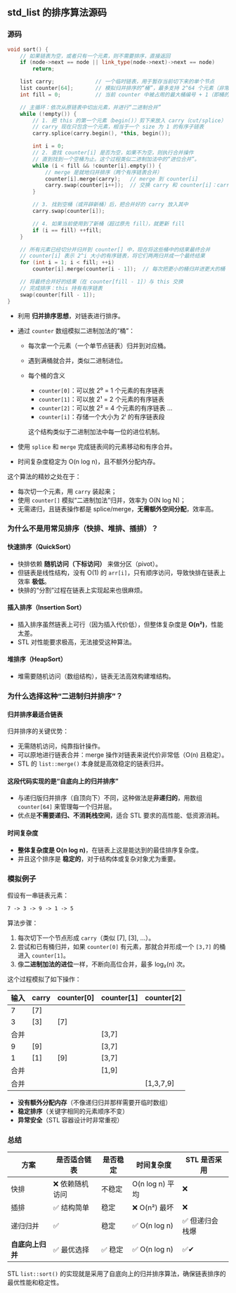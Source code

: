 ## std_list 的排序算法源码

### 源码

```cpp
void sort() {
    // 如果链表为空，或者只有一个元素，则不需要排序，直接返回
    if (node->next == node || link_type(node->next)->next == node)
        return;

    list carry;             // 一个临时链表，用于暂存当前切下来的单个节点
    list counter[64];       // 模拟归并排序的“桶”，最多支持 2^64 个元素（非常大）
    int fill = 0;           // 当前 counter 中被占用的最大桶编号 + 1（即桶的“位数”）

    // 主循环：依次从原链表中切出元素，并进行“二进制合并”
    while (!empty()) {
        // 1. 把 this 的第一个元素（begin()）剪下来放入 carry（cut/splice）
        // carry 现在只包含一个元素，相当于一个 size 为 1 的有序子链表
        carry.splice(carry.begin(), *this, begin());

        int i = 0;
        // 2. 查找 counter[i] 是否为空，如果不为空，则执行合并操作
        // 直到找到一个空桶为止。这个过程类似二进制加法中的“进位合并”。
        while (i < fill && !counter[i].empty()) {
            // merge 是就地归并排序（两个有序链表合并）
            counter[i].merge(carry);   // merge 到 counter[i]
            carry.swap(counter[i++]);  // 交换 carry 和 counter[i]：carry 保存合并结果，counter[i] 清空
        }

        // 3. 找到空桶（或开辟新桶）后，把合并好的 carry 放入其中
        carry.swap(counter[i]);

        // 4. 如果当前使用到了新桶（超过原先 fill），就更新 fill
        if (i == fill) ++fill;
    }

    // 所有元素已经切分并归并到 counter[] 中，现在将这些桶中的结果最终合并
    // counter[i] 表示 2^i 大小的有序链表，将它们两两归并成一个最终结果
    for (int i = 1; i < fill; ++i)
        counter[i].merge(counter[i - 1]);  // 每次把更小的桶归并进更大的桶

    // 将最终合并好的结果（在 counter[fill - 1]）与 this 交换
    // 完成排序：this 持有有序链表
    swap(counter[fill - 1]);
}
```

- 利用 **归并排序思想**，对链表进行排序。

- 通过 `counter` 数组模拟二进制加法的“桶”：

  - 每次拿一个元素（一个单节点链表）归并到对应桶。

  - 遇到满桶就合并，类似二进制进位。

  - 每个桶的含义

    - `counter[0]`：可以放 2⁰ = 1 个元素的有序链表
    - `counter[1]`：可以放 2¹ = 2 个元素的有序链表
    - `counter[2]`：可以放 2² = 4 个元素的有序链表
       ...
    - `counter[i]`：存储一个大小为 2ⁱ 的有序链表段

    这个结构类似于二进制加法中每一位的进位机制。

- 使用 `splice` 和 `merge` 完成链表间的元素移动和有序合并。

- 时间复杂度稳定为 O(n log n)，且不额外分配内存。

这个算法的精妙之处在于：

- 每次切一个元素，用 `carry` 装起来；
- 使用 `counter[]` 模拟“二进制加法”归并，效率为 O(N log N)；
- 无需递归，且链表操作都是 splice/merge，**无需额外空间分配**，效率高。

### 为什么不是用常见排序（快排、堆排、插排）？

#### 快速排序（QuickSort）

- 快排依赖 **随机访问（下标访问）** 来做分区（pivot）。
- 但链表是线性结构，没有 O(1) 的 `arr[i]`，只有顺序访问，导致快排在链表上效率 **极低**。
- 快排的“分割”过程在链表上实现起来也很麻烦。

#### 插入排序（Insertion Sort）

- 插入排序虽然链表上可行（因为插入代价低），但整体复杂度是 **O(n²)**，性能太差。
- STL 对性能要求极高，无法接受这种算法。

#### 堆排序（HeapSort）

- 堆需要随机访问（数组结构），链表无法高效构建堆结构。

### 为什么选择这种“二进制归并排序”？

#### 归并排序最适合链表

归并排序的关键优势：

- 无需随机访问，纯靠指针操作。
- 可以原地进行链表合并：merge 操作对链表来说代价非常低（O(n) 且稳定）。
- STL 的 `list::merge()` 本身就是高效稳定的链表归并。

#### 这段代码实现的是“自底向上的归并排序”

- 与递归版归并排序（自顶向下）不同，这种做法是**非递归的**，用数组 `counter[64]` 来管理每一个归并层。
- 优点是**不需要递归、不消耗栈空间**，适合 STL 要求的高性能、低资源消耗。

#### 时间复杂度

- **整体复杂度是 O(n log n)**，在链表上这是能达到的最佳排序复杂度。
- 并且这个排序是 **稳定的**，对于结构体或复杂对象尤为重要。

### 模拟例子

假设有一串链表元素：

```txt
7 -> 3 -> 9 -> 1 -> 5
```

算法步骤：

1. 每次切下一个节点形成 `carry`（类似 [7], [3], ...）。
2. 尝试和已有桶归并，如果 `counter[0]` 有元素，那就合并形成一个 `[3,7]` 的桶进入 `counter[1]`。
3. 像**二进制加法的进位**一样，不断向高位合并，最多 log₂(n) 次。

这个过程模拟了如下操作：

| 输入 | carry | counter[0] | counter[1] | counter[2] |
| ---- | ----- | ---------- | ---------- | ---------- |
| 7    | [7]   |            |            |            |
| 3    | [3]   | [7]        |            |            |
| 合并 |       |            | [3,7]      |            |
| 9    | [9]   |            | [3,7]      |            |
| 1    | [1]   | [9]        | [3,7]      |            |
| 合并 |       |            | [1,9]      |            |
| 合并 |       |            |            | [1,3,7,9]  |

- **没有额外分配内存**（不像递归归并那样需要开临时数组）
- **稳定排序**（关键字相同的元素顺序不变）
- **异常安全**（STL 容器设计时非常重视）

### 总结

| 方案             | 是否适合链表   | 是否稳定 | 时间复杂度      | STL 是否采用   |
| ---------------- | -------------- | -------- | --------------- | -------------- |
| 快排             | ❌ 依赖随机访问 | 不稳定   | O(n log n) 平均 | ❌              |
| 插排             | ✅ 结构简单     | 稳定     | ❌ O(n²) 最坏    | ❌              |
| 递归归并         | ✅              | 稳定     | ✅ O(n log n)    | ✅ 但递归会栈爆 |
| **自底向上归并** | ✅ 最优选择     | ✅ 稳定   | ✅ O(n log n)    | ✅✔             |

STL `list::sort()` 的实现就是采用了自底向上的归并排序算法，确保链表排序的最优性能和稳定性。